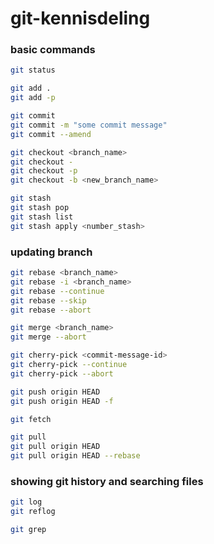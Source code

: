 # git-kennisdeling

### basic commands

```bash
git status
```
```bash
git add .
git add -p
```
```bash
git commit
git commit -m "some commit message"
git commit --amend
```

```bash
git checkout <branch_name>
git checkout -
git checkout -p
git checkout -b <new_branch_name>
```

```bash
git stash
git stash pop
git stash list
git stash apply <number_stash>
```

### updating branch
```bash
git rebase <branch_name>
git rebase -i <branch_name>
git rebase --continue
git rebase --skip
git rebase --abort
```

```bash
git merge <branch_name>
git merge --abort
```

```bash
git cherry-pick <commit-message-id>
git cherry-pick --continue
git cherry-pick --abort
```

```bash
git push origin HEAD
git push origin HEAD -f
```

```bash
git fetch
```

```bash
git pull
git pull origin HEAD
git pull origin HEAD --rebase
```

### showing git history and searching files
```bash
git log
git reflog
```

```bash
git grep
```

